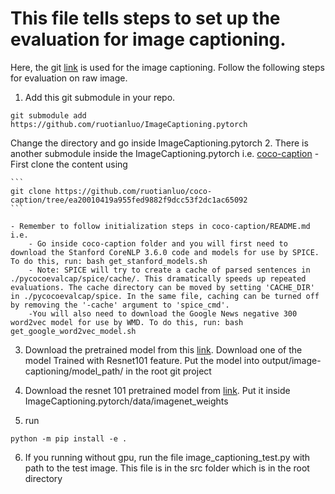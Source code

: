 # This file tells steps to set up the evaluation for image captioning.
Here, the git [link](https://github.com/ruotianluo/ImageCaptioning.pytorch) is used for the image captioning.
Follow the following steps for evaluation on raw image. 

1. Add this git submodule in your repo.

```
git submodule add https://github.com/ruotianluo/ImageCaptioning.pytorch
```
Change the directory and go inside ImageCaptioning.pytorch
2. There is another submodule inside the ImageCaptioning.pytorch i.e. [coco-caption](https://github.com/ruotianluo/coco-caption/tree/ea20010419a955fed9882f9dcc53f2dc1ac65092)
        - First clone the content using 

	```
	git clone https://github.com/ruotianluo/coco-caption/tree/ea20010419a955fed9882f9dcc53f2dc1ac65092
	```

	- Remember to follow initialization steps in coco-caption/README.md i.e.
        - Go inside coco-caption folder and you will first need to download the Stanford CoreNLP 3.6.0 code and models for use by SPICE. To do this, run: bash get_stanford_models.sh
        - Note: SPICE will try to create a cache of parsed sentences in ./pycocoevalcap/spice/cache/. This dramatically speeds up repeated evaluations. The cache directory can be moved by setting 'CACHE_DIR' in ./pycocoevalcap/spice. In the same file, caching can be turned off by removing the '-cache' argument to 'spice_cmd'.
        -You will also need to download the Google News negative 300 word2vec model for use by WMD. To do this, run: bash get_google_word2vec_model.sh


3. Download the pretrained model from this [link](https://github.com/ruotianluo/ImageCaptioning.pytorch/blob/master/MODEL_ZOO.md). Download one of the model Trained with Resnet101 feature. Put the model into output/image-captioning/model_path/ in the root git project

4. Download the resnet 101 pretrained model from [link](https://drive.google.com/drive/folders/0B7fNdx_jAqhtbVYzOURMdDNHSGM). Put it inside ImageCaptioning.pytorch/data/imagenet_weights

5. run
```
python -m pip install -e .
```
6. If you running without gpu, run the file image_captioning_test.py with path to the test image. This file is in the src folder which is in the root directory




